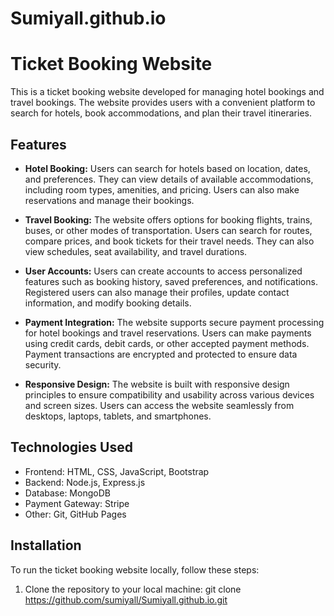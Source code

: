 # Sumiyall.github.io
# Ticket Booking Website

This is a ticket booking website developed for managing hotel bookings and travel bookings. The website provides users with a convenient platform to search for hotels, book accommodations, and plan their travel itineraries.

## Features

- **Hotel Booking:** Users can search for hotels based on location, dates, and preferences. They can view details of available accommodations, including room types, amenities, and pricing. Users can also make reservations and manage their bookings.

- **Travel Booking:** The website offers options for booking flights, trains, buses, or other modes of transportation. Users can search for routes, compare prices, and book tickets for their travel needs. They can also view schedules, seat availability, and travel durations.

- **User Accounts:** Users can create accounts to access personalized features such as booking history, saved preferences, and notifications. Registered users can also manage their profiles, update contact information, and modify booking details.

- **Payment Integration:** The website supports secure payment processing for hotel bookings and travel reservations. Users can make payments using credit cards, debit cards, or other accepted payment methods. Payment transactions are encrypted and protected to ensure data security.

- **Responsive Design:** The website is built with responsive design principles to ensure compatibility and usability across various devices and screen sizes. Users can access the website seamlessly from desktops, laptops, tablets, and smartphones.

## Technologies Used

- Frontend: HTML, CSS, JavaScript, Bootstrap
- Backend: Node.js, Express.js
- Database: MongoDB
- Payment Gateway: Stripe
- Other: Git, GitHub Pages

## Installation

To run the ticket booking website locally, follow these steps:

1. Clone the repository to your local machine:
  git clone https://github.com/sumiyall/Sumiyall.github.io.git
